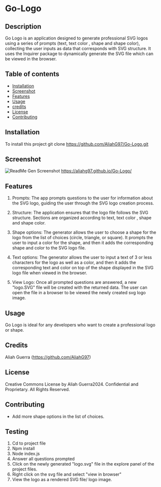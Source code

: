 # Go-Logo

## Description
Go Logo is an application designed to generate professional SVG logos using a series of prompts (text, text color , shape and shape color), collecting the user inputs as data that corresponds with SVG structure. It uses the Inquirer package to dynamically generate the SVG file which can be viewed in the browser. 


## Table of contents
- [Installation](#installation)
- [Screenshot](#screenshot)
- [Features](#features)
- [Usage](#usage)
- [credits](#credits)
- [License](#license)
- [Contributing](#contributing)


## Installation
To install this project git clone https://github.com/AliahG97/Go-Logo.git

## Screenshot
![ReadMe Gen Screenshot](./utils/assets/images/Go-Logo-Screenshot.gif) https://aliahg97.github.io/Go-Logo/


## Features

1. Prompts: The app prompts questions to the user for information about the SVG logo, guiding the user through the SVG logo creation process.

2. Structure: The application ensures that the logo file follows the SVG structure. Sections are organized according to text, text color , shape and shape color.

3. Shape options: The generator allows the user to choose a shape for the logo from the list of choices (circle, triangle, or square). It prompts the user to input a color for the shape, and then it adds the corresponding shape and color to the SVG logo file.

4. Text options: The generator allows the user to input a text of 3 or less characters for the logo as well as a color, and then it adds the corresponding text and color on top of the shape displayed in the SVG logo file when viewed in the browser.


5. View Logo: Once all prompted questions are answered, a new "logo.SVG" file will be created with the returned data. The user can open the file in a browser to be viewed the newly created svg logo image.

## Usage
Go Logo is ideal for any developers who want to create a professional logo or shape.

## Credits
Aliah Guerra (https://github.com/AliahG97)

## License
Creative Commons License
by Aliah Guerra2024. Confidential and Proprietary. All Rights Reserved.

## Contributing
- Add more shape options in the list of choices.

## Testing
1. Cd to project file
2. Npm install
3. Node index.js
4. Answer all questions prompted
5. Click on the newly generated "logo.svg" file in the explore panel of the project files.
6. Right click on the svg file and select "view in browser"
7. View the logo as a rendered SVG file/ logo image.

